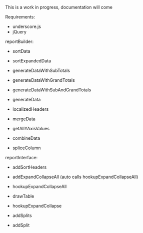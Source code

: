 This is a work in progress, documentation will come

Requirements:
 - underscore.js
 - jQuery 

reportBuilder:
 - sortData
 - sortExpandedData

 - generateDataWithSubTotals
 - generateDataWithGrandTotals
 - generateDataWithSubAndGrandTotals
 - generateData

 - localizedHeaders

 - mergeData
 - getAllYAxisValues

 - combineData

 - spliceColumn

reportInterface:
 - addSortHeaders
 - addExpandCollapseAll (auto calls hookupExpandCollapseAll)
 - hookupExpandCollapseAll

 - drawTable
 - hookupExpandCollapse

 - addSplits
 - addSplit

